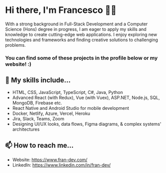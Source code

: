 # Hi there, I'm Francesco 👨‍💻

With a strong background in Full-Stack Development and a Computer Science (Hons) degree in progress, I am eager to apply my skills and knowledge to create cutting-edge web applications. I enjoy exploring new technologies and frameworks and finding creative solutions to challenging problems.

### You can find some of these projects in the profile below or my website! :)

## 🔨 My skills include...

- HTML, CSS, JavaScript, TypeScript, C#, Java, Python
- Advanced React (with Redux), Vue (with Vuex), ASP.NET, Node.js, SQL, MongoDB, Firebase etc.
- React Native and Android Studio for mobile development
- Docker, Netlify, Azure, Vercel, Heroku
- Jira, Slack, Teams, Zoom
- Designing UI/UX looks, data flows, Figma diagrams, & complex systems' architectures

## 📫 How to reach me...

- Website: https://www.fran-dev.com/
- LinkedIn: https://www.linkedin.com/in/fran-dev/


<!--
**FrancescoCoding/FrancescoCoding** is a ✨ _special_ ✨ repository because its `README.md` (this file) appears on your GitHub profile.

Here are some ideas to get you started:

- 🔭 I’m currently working on ...
- 🌱 I’m currently learning ...
- 👯 I’m looking to collaborate on ...
- 🤔 I’m looking for help with ...
- 💬 Ask me about ...
- 📫 How to reach me: ...
- 😄 Pronouns: ...
- ⚡ Fun fact: ...
-->
